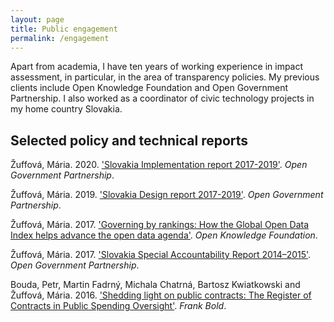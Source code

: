 ```yaml
---
layout: page
title: Public engagement
permalink: /engagement
---
```

Apart from academia, I have ten years of working experience in  impact assessment, in particular, in the area of transparency policies. My previous clients include Open Knowledge Foundation and Open Government Partnership. I also worked as a coordinator of civic technology projects in my home country Slovakia.


## Selected policy and technical reports

Žuffová, Mária. 2020. ['Slovakia Implementation report 2017-2019'](https://www.opengovpartnership.org/wp-content/uploads/2020/04/Slovakia_Implementation_Report_2017-2019_EN.pdf). *Open Government Partnership*.

Žuffová, Mária. 2019. ['Slovakia Design report 2017-2019'](https://www.opengovpartnership.org/wp-content/uploads/2019/06/Slovakia_Design-Report_2017-2019_EN.pdf). *Open Government Partnership*.

Žuffová, Mária. 2017. ['Governing by rankings: How the Global Open Data Index helps advance the open data agenda'](https://research.okfn.org/governing-by-rankings/). *Open Knowledge Foundation*.

Žuffová, Mária. 2017. ['Slovakia Special Accountability Report 2014–2015'](https://www.opengovpartnership.org/wp-content/uploads/2017/05/Slovakia_Special-Accountability-Report_for-public-comment.pdf). *Open Government Partnership*.

Bouda, Petr, Martin Fadrný, Michala Chatrná, Bartosz Kwiatkowski and Žuffová, Mária. 2016. ['Shedding light on public contracts: The Register of Contracts in Public Spending Oversight'](https://en.frankbold.org/sites/default/files/publikace/shedding_light_on_public_contracts_fin.pdf). *Frank Bold*. 

